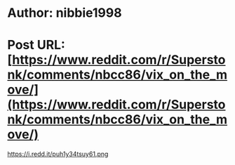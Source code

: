 # Author: nibbie1998
# Post URL: [https://www.reddit.com/r/Superstonk/comments/nbcc86/vix_on_the_move/](https://www.reddit.com/r/Superstonk/comments/nbcc86/vix_on_the_move/)


https://i.redd.it/puh1y34tsuy61.png